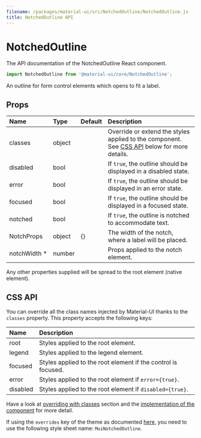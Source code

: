 ```yaml
---
filename: /packages/material-ui/src/NotchedOutline/NotchedOutline.js
title: NotchedOutline API
---
```


<!--- This documentation is automatically generated, do not try to edit it. -->

# NotchedOutline

<p class="description">The API documentation of the NotchedOutline React component.</p>

```js
import NotchedOutline from '@material-ui/core/NotchedOutline';
```

An outline for form control elements which opens to fit a label.

## Props

| Name | Type | Default | Description |
|:-----|:-----|:--------|:------------|
| <span class="prop-name">classes</span> | <span class="prop-type">object |   | Override or extend the styles applied to the component. See [CSS API](#css-api) below for more details. |
| <span class="prop-name">disabled</span> | <span class="prop-type">bool |   | If `true`, the outline should be displayed in a disabled state. |
| <span class="prop-name">error</span> | <span class="prop-type">bool |   | If `true`, the outline should be displayed in an error state. |
| <span class="prop-name">focused</span> | <span class="prop-type">bool |   | If `true`, the outline should be displayed in a focused state. |
| <span class="prop-name">notched</span> | <span class="prop-type">bool |   | If `true`, the outline is notched to accommodate text. |
| <span class="prop-name">NotchProps</span> | <span class="prop-type">object | <span class="prop-default">{}</span> | The width of the notch, where a label will be placed. |
| <span class="prop-name required">notchWidth *</span> | <span class="prop-type">number |   | Props applied to the notch element. |

Any other properties supplied will be spread to the root element (native element).

## CSS API

You can override all the class names injected by Material-UI thanks to the `classes` property.
This property accepts the following keys:


| Name | Description |
|:-----|:------------|
| <span class="prop-name">root</span> | Styles applied to the root element.
| <span class="prop-name">legend</span> | Styles applied to the legend element.
| <span class="prop-name">focused</span> | Styles applied to the root element if the control is focused.
| <span class="prop-name">error</span> | Styles applied to the root element if `error={true}`.
| <span class="prop-name">disabled</span> | Styles applied to the root element if `disabled={true}`.

Have a look at [overriding with classes](/customization/overrides#overriding-with-classes) section
and the [implementation of the component](https://github.com/mui-org/material-ui/tree/master/packages/material-ui/src/NotchedOutline/NotchedOutline.js)
for more detail.

If using the `overrides` key of the theme as documented
[here](/customization/themes#customizing-all-instances-of-a-component-type),
you need to use the following style sheet name: `MuiNotchedOutline`.

